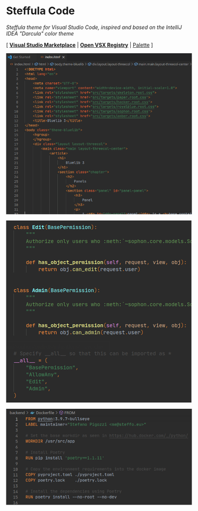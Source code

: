 # Steffula Code

_Steffula theme for Visual Studio Code, inspired and based on the IntelliJ IDEA "Darcula" color theme_

\[ [**Visual Studio Marketplace**](https://marketplace.visualstudio.com/items?itemName=steffo.steffula-code) | [**Open VSX Registry**](https://open-vsx.org/extension/steffo/steffula-code) | [Palette](PALETTE.md) \]

![Screenshot 1](screenshots/screenshot-1.png)

![Screenshot 2](screenshots/screenshot-2.png)

![Screenshot 3](screenshots/screenshot-3.png)
